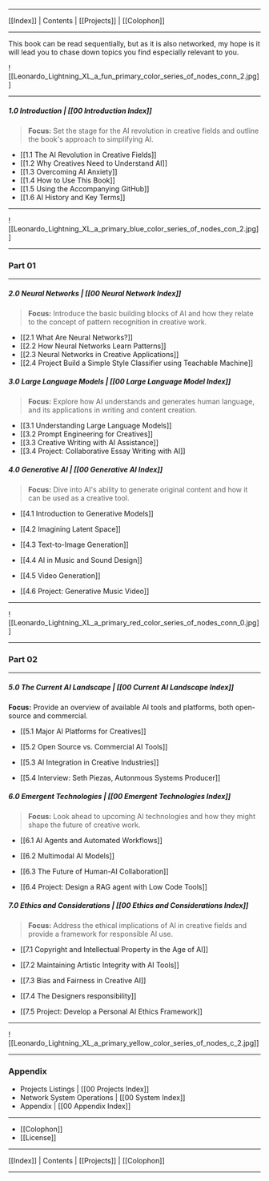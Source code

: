 
---
 [[Index]] | Contents | [[Projects]] | [[Colophon]] 
 
---

 This book can be read sequentially, but as it is also networked, my hope is it will lead you to chase down topics you find especially relevant to you. 

![[Leonardo_Lightning_XL_a_fun_primary_color_series_of_nodes_conn_2.jpg]]

---

##### 1.0 Introduction | [[00 Introduction Index]]
  
   >
   >**Focus:** Set the stage for the AI revolution in creative fields and outline the book's approach to simplifying AI.
   >

  -  [[1.1 The AI Revolution in Creative Fields]]
 -   [[1.2 Why Creatives Need to Understand AI]]
 -   [[1.3 Overcoming AI Anxiety]]
 -   [[1.4 How to Use This Book]] 
 -   [[1.5 Using the Accompanying GitHub]]
-    [[1.6 AI History and Key Terms]]

---

![[Leonardo_Lightning_XL_a_primary_blue_color_series_of_nodes_con_2.jpg]]

---
### Part 01

---
##### 2.0 Neural Networks | [[00 Neural Network Index]]
   
  > 
  > **Focus:** Introduce the basic building blocks of AI and how they relate to the concept of pattern recognition in creative work.
  > 

- [[2.1 What Are Neural Networks?]] 
- [[2.2 How Neural Networks Learn Patterns]]
- [[2.3 Neural Networks in Creative Applications]]
- [[2.4 Project Build a Simple Style Classifier using Teachable Machine]]

##### 3.0 Large Language Models | [[00 Large Language Model Index]]
   
   >
   >**Focus:** Explore how AI understands and generates human language, and its applications in writing and content creation.
   >

   - [[3.1 Understanding Large Language Models]]
   - [[3.2 Prompt Engineering for Creatives]] 
   - [[3.3 Creative Writing with AI Assistance]] 
   - [[3.4 Project: Collaborative Essay Writing with AI]] 

##### 4.0 Generative AI | [[00 Generative AI Index]]

   >
   >**Focus:** Dive into AI's ability to generate original content and how it can be used as a creative tool.
   >

- [[4.1 Introduction to Generative Models]] 
- [[4.2 Imagining Latent Space]]
- [[4.3 Text-to-Image Generation]]
- [[4.4 AI in Music and Sound Design]] 
- [[4.5 Video Generation]] 
   
- [[4.6 Project: Generative Music Video]]

---
![[Leonardo_Lightning_XL_a_primary_red_color_series_of_nodes_conn_0.jpg]]

---
### Part 02

---
##### 5.0 The Current AI Landscape | [[00 Current AI Landscape Index]]

  >
  **Focus:** Provide an overview of available AI tools and platforms, both open-source and commercial.
  >

- [[5.1 Major AI Platforms for Creatives]] 
- [[5.2 Open Source vs. Commercial AI Tools]] 
- [[5.3 AI Integration in Creative Industries]] 
   
- [[5.4 Interview: Seth Piezas, Autonmous Systems Producer]]

##### 6.0 Emergent Technologies | [[00 Emergent Technologies Index]]

   >
   >**Focus:** Look ahead to upcoming AI technologies and how they might shape the future of creative work.
   >

- [[6.1 AI Agents and Automated Workflows]] 
- [[6.2 Multimodal AI Models]] 
- [[6.3 The Future of Human-AI Collaboration]] 
   
- [[6.4 Project: Design a RAG agent with Low Code Tools]]

##### 7.0 Ethics and Considerations | [[00 Ethics and Considerations Index]]

  > 
  > **Focus:** Address the ethical implications of AI in creative fields and provide a framework for responsible AI use.
  > 

- [[7.1 Copyright and Intellectual Property in the Age of AI]] 
- [[7.2 Maintaining Artistic Integrity with AI Tools]] 
- [[7.3 Bias and Fairness in Creative AI]] 
- [[7.4 The Designers responsibility]] 
  
- [[7.5 Project: Develop a Personal AI Ethics Framework]] 
   
---

![[Leonardo_Lightning_XL_a_primary_yellow_color_series_of_nodes_c_2.jpg]]

---
### Appendix

- Projects Listings |  [[00 Projects Index]]
- Network System Operations |  [[00 System Index]]
- Appendix | [[00 Appendix Index]]

---

- [[Colophon]]
- [[License]]


---
 [[Index]] | Contents | [[Projects]] | [[Colophon]] 
 
---



